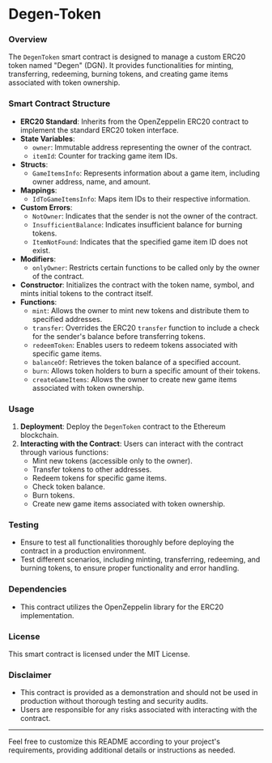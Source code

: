 # Degen-Token

### Overview
The `DegenToken` smart contract is designed to manage a custom ERC20 token named "Degen" (DGN). It provides functionalities for minting, transferring, redeeming, burning tokens, and creating game items associated with token ownership.

### Smart Contract Structure
- **ERC20 Standard**: Inherits from the OpenZeppelin ERC20 contract to implement the standard ERC20 token interface.
- **State Variables**:
  - `owner`: Immutable address representing the owner of the contract.
  - `itemId`: Counter for tracking game item IDs.
- **Structs**:
  - `GameItemsInfo`: Represents information about a game item, including owner address, name, and amount.
- **Mappings**:
  - `IdToGameItemsInfo`: Maps item IDs to their respective information.
- **Custom Errors**:
  - `NotOwner`: Indicates that the sender is not the owner of the contract.
  - `InsufficientBalance`: Indicates insufficient balance for burning tokens.
  - `ItemNotFound`: Indicates that the specified game item ID does not exist.
- **Modifiers**:
  - `onlyOwner`: Restricts certain functions to be called only by the owner of the contract.
- **Constructor**: Initializes the contract with the token name, symbol, and mints initial tokens to the contract itself.
- **Functions**:
  - `mint`: Allows the owner to mint new tokens and distribute them to specified addresses.
  - `transfer`: Overrides the ERC20 `transfer` function to include a check for the sender's balance before transferring tokens.
  - `redeemToken`: Enables users to redeem tokens associated with specific game items.
  - `balanceOf`: Retrieves the token balance of a specified account.
  - `burn`: Allows token holders to burn a specific amount of their tokens.
  - `createGameItems`: Allows the owner to create new game items associated with token ownership.

### Usage
1. **Deployment**: Deploy the `DegenToken` contract to the Ethereum blockchain.
2. **Interacting with the Contract**: Users can interact with the contract through various functions:
   - Mint new tokens (accessible only to the owner).
   - Transfer tokens to other addresses.
   - Redeem tokens for specific game items.
   - Check token balance.
   - Burn tokens.
   - Create new game items associated with token ownership.
   
### Testing
- Ensure to test all functionalities thoroughly before deploying the contract in a production environment.
- Test different scenarios, including minting, transferring, redeeming, and burning tokens, to ensure proper functionality and error handling.

### Dependencies
- This contract utilizes the OpenZeppelin library for the ERC20 implementation.

### License
This smart contract is licensed under the MIT License.

### Disclaimer
- This contract is provided as a demonstration and should not be used in production without thorough testing and security audits.
- Users are responsible for any risks associated with interacting with the contract.

--- 

Feel free to customize this README according to your project's requirements, providing additional details or instructions as needed.
